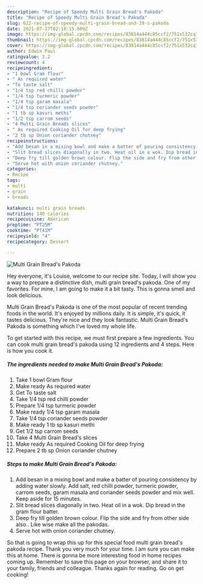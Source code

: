 ```yaml
---
description: "Recipe of Speedy Multi Grain Bread's Pakoda"
title: "Recipe of Speedy Multi Grain Bread's Pakoda"
slug: 622-recipe-of-speedy-multi-grain-bread-and-39-s-pakoda
date: 2021-07-27T02:18:15.609Z
image: https://img-global.cpcdn.com/recipes/83814a444c85ccf2/751x532cq70/multi-grain-breads-pakoda-recipe-main-photo.jpg
thumbnail: https://img-global.cpcdn.com/recipes/83814a444c85ccf2/751x532cq70/multi-grain-breads-pakoda-recipe-main-photo.jpg
cover: https://img-global.cpcdn.com/recipes/83814a444c85ccf2/751x532cq70/multi-grain-breads-pakoda-recipe-main-photo.jpg
author: Edwin Paul
ratingvalue: 3.2
reviewcount: 4
recipeingredient:
- "1 bowl Gram flour"
- " As required water"
- "To taste salt"
- "1/4 tsp red chilli powder"
- "1/4 tsp turmeric powder"
- "1/4 tsp garam masala"
- "1/4 tsp coriander seeds powder"
- "1 tb sp kasuri methi"
- "1/2 tsp carrom seeds"
- "4 Multi Grain Breads slices"
- " As required Cooking Oil for deep frying"
- "2 tb sp Onion coriander chutney"
recipeinstructions:
- "Add besan in a mixing bowl and make a batter of pouring consistency by adding water slowly. Add salt, red chilli powder, turmeric powder, carrom seeds, garam masala and coriander seeds powder and mix well. Keep aside for 15 minutes."
- "Slit bread slices diagonally in two. Heat oil in a wok. Dip bread in the gram flour batter."
- "Deep fry till golden brown colour. Flip the side and fry from other side also.. Like wise make all the pakodas."
- "Serve hot with onion coriander chutney."
categories:
- Recipe
tags:
- multi
- grain
- breads

katakunci: multi grain breads 
nutrition: 140 calories
recipecuisine: American
preptime: "PT25M"
cooktime: "PT41M"
recipeyield: "4"
recipecategory: Dessert

---
```



![Multi Grain Bread&#39;s Pakoda](https://img-global.cpcdn.com/recipes/83814a444c85ccf2/751x532cq70/multi-grain-breads-pakoda-recipe-main-photo.jpg)

Hey everyone, it's Louise, welcome to our recipe site. Today, I will show you a way to prepare a distinctive dish, multi grain bread&#39;s pakoda. One of my favorites. For mine, I am going to make it a bit tasty. This is gonna smell and look delicious.



Multi Grain Bread&#39;s Pakoda is one of the most popular of recent trending foods in the world. It's enjoyed by millions daily. It is simple, it's quick, it tastes delicious. They're nice and they look fantastic. Multi Grain Bread&#39;s Pakoda is something which I've loved my whole life.


To get started with this recipe, we must first prepare a few ingredients. You can cook multi grain bread&#39;s pakoda using 12 ingredients and 4 steps. Here is how you cook it.

<!--inarticleads1-->

##### The ingredients needed to make Multi Grain Bread&#39;s Pakoda:

1. Take 1 bowl Gram flour
1. Make ready  As required water
1. Get To taste salt
1. Take 1/4 tsp red chilli powder
1. Prepare 1/4 tsp turmeric powder
1. Make ready 1/4 tsp garam masala
1. Take 1/4 tsp coriander seeds powder
1. Make ready 1 tb sp kasuri methi
1. Get 1/2 tsp carrom seeds
1. Take 4 Multi Grain Bread&#39;s slices
1. Make ready  As required Cooking Oil for deep frying
1. Prepare 2 tb sp Onion coriander chutney




<!--inarticleads2-->

##### Steps to make Multi Grain Bread&#39;s Pakoda:

1. Add besan in a mixing bowl and make a batter of pouring consistency by adding water slowly. Add salt, red chilli powder, turmeric powder, carrom seeds, garam masala and coriander seeds powder and mix well. Keep aside for 15 minutes.
1. Slit bread slices diagonally in two. Heat oil in a wok. Dip bread in the gram flour batter.
1. Deep fry till golden brown colour. Flip the side and fry from other side also.. Like wise make all the pakodas.
1. Serve hot with onion coriander chutney.




So that is going to wrap this up for this special food multi grain bread&#39;s pakoda recipe. Thank you very much for your time. I am sure you can make this at home. There is gonna be more interesting food in home recipes coming up. Remember to save this page on your browser, and share it to your family, friends and colleague. Thanks again for reading. Go on get cooking!
